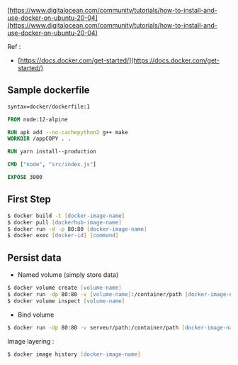 [https://www.digitalocean.com/community/tutorials/how-to-install-and-use-docker-on-ubuntu-20-04](https://www.digitalocean.com/community/tutorials/how-to-install-and-use-docker-on-ubuntu-20-04)

Ref :

-   [https://docs.docker.com/get-started/](https://docs.docker.com/get-started/)

## Sample dockerfile 

``` dockerfile
syntax=docker/dockerfile:1

FROM node:12-alpine

RUN apk add --no-cachepython2 g++ make  
WORKDIR /appCOPY . .

RUN yarn install--production

CMD ["node", "src/index.js"]

EXPOSE 3000
```

## First Step 

``` zsh
$ docker build -t [docker-image-name]
$ docker pull [dockerhub-image-name]
$ docker run -d -p 80:80 [docker-image-name]
$ docker exec [docker-id] [command]
```

## Persist data 

-   Named volume (simply store data)

``` zsh
$ docker volume create [volume-name]
$ docker run -dp 80:80 -v [volume-name]:/container/path [docker-image-name]
$ docker volume inspect [volume-name]
```

-   Bind volume

```zsh
$ docker run -dp 80:80 -v serveur/path:/container/path [docker-image-name]
```

Image layering :

``` zsh
$ docker image history [docker-image-name]
```
